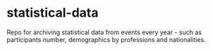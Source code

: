 # statistical-data

Repo for archiving statistical data from events every year - such as participants number, demographics by professions and nationalities.
